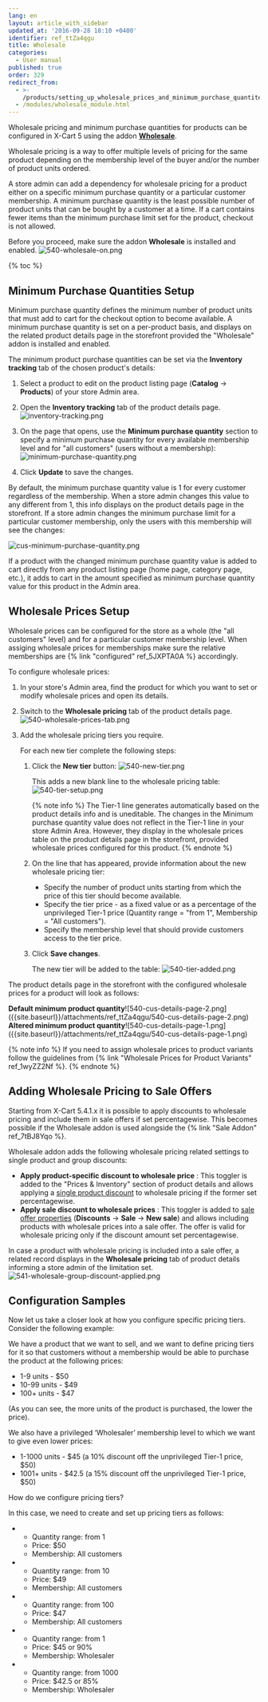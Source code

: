 ```yaml
---
lang: en
layout: article_with_sidebar
updated_at: '2016-09-28 18:10 +0400'
identifier: ref_ttZa4qgu
title: Wholesale
categories:
  - User manual
published: true
order: 329
redirect_from:
  - >-
    /products/setting_up_wholesale_prices_and_minimum_purchase_quantites_for_different_membership_levels.html
  - /modules/wholesale_module.html
---
```

Wholesale pricing and minimum purchase quantities for products can be configured in X-Cart 5 using the addon **[Wholesale](https://market.x-cart.com/addons/wholesale.html)**.

Wholesale pricing is a way to offer multiple levels of pricing for the same product depending on the membership level of the buyer and/or the number of product units ordered.

A store admin can add a dependency for wholesale pricing for a product either on a specific minimum purchase quantity or a particular customer membership. A minimum purchase quantity is the least possible number of product units that can be bought by a customer at a time. If a cart contains fewer items than the minimum purchase limit set for the product, checkout is not allowed.

Before you proceed, make sure the addon **Wholesale** is installed and enabled.
![540-wholesale-on.png]({{site.baseurl}}/attachments/ref_ttZa4qgu/540-wholesale-on.png)

{% toc %}

## Minimum Purchase Quantities Setup

Minimum purchase quantity defines the minimum number of product units that must add to cart for the checkout option to become available. A minimum purchase quantity is set on a per-product basis, and displays on the related product details page in the storefront provided the "Wholesale" addon is installed and enabled. 

The minimum product purchase quantities can be set via the **Inventory tracking** tab of the chosen product's details:

1.  Select a product to edit on the product listing page (**Catalog** -> **Products**) of your store Admin area.

2.  Open the **Inventory tracking** tab of the product details page.
    ![inventory-tracking.png]({{site.baseurl}}/attachments/ref_ttZa4qgu/inventory-tracking.png)

3.  On the page that opens, use the **Minimum purchase quantity** section to specify a minimum purchase quantity for every available membership level and for "all customers" (users without a membership):
    ![minimum-purchase-quantity.png]({{site.baseurl}}/attachments/ref_ttZa4qgu/minimum-purchase-quantity.png)
    
3.  Click **Update** to save the changes.

By default, the minimum purchase quantity value is 1 for every customer regardless of the membership. When a store admin changes this value to any different from 1, this info displays on the product details page in the storefront. If a store admin changes the minimum purchase limit for a particular customer membership, only the users with this membership will see the changes:

![cus-minimum-purchase-quantity.png]({{site.baseurl}}/attachments/ref_ttZa4qgu/cus-minimum-purchase-quantity.png)

If a product with the changed minimum purchase quantity value is added to cart directly from any product listing page (home page, category page, etc.), it adds to cart in the amount specified as minimum purchase quantity value for this product in the Admin area. 

## Wholesale Prices Setup

Wholesale prices can be configured for the store as a whole (the "all customers" level) and for a particular customer membership level. When assiging wholesale prices for memberships make sure the relative memberships are {% link "configured" ref_5JXPTA0A %} accordingly. 

To configure wholesale prices:

1.  In your store's Admin area, find the product for which you want to set or modify wholesale prices and open its details.

2.  Switch to the **Wholesale pricing** tab of the product details page. 
    ![540-wholesale-prices-tab.png]({{site.baseurl}}/attachments/ref_ttZa4qgu/540-wholesale-prices-tab.png)

3.  Add the wholesale pricing tiers you require. 
    
    For each new tier complete the following steps:
    1.  Click the **New tier** button:
        ![540-new-tier.png]({{site.baseurl}}/attachments/ref_ttZa4qgu/540-new-tier.png)

        This adds a new blank line to the wholesale pricing table:
        ![540-tier-setup.png]({{site.baseurl}}/attachments/ref_ttZa4qgu/540-tier-setup.png)
        
        {% note info %}
        The Tier-1 line generates automatically based on the product details info and is uneditable. The changes in the Minimum purchase quantity value does not reflect in the Tier-1 line in your store Admin Area. However, they display in the wholesale prices table on the product details page in the storefront, provided wholesale prices configured for this product.
        {% endnote %}

    2.  On the line that has appeared, provide information about the new wholesale pricing tier:
        * Specify the number of product units starting from which the price of this tier should become available.
        * Specify the tier price - as a fixed value or as a percentage of the unprivileged Tier-1 price (Quantity range = "from 1", Membership = "All customers").
        * Specify the membership level that should provide customers access to the tier price.
    3.  Click **Save changes**. 

        The new tier will be added to the table:
        ![540-tier-added.png]({{site.baseurl}}/attachments/ref_ttZa4qgu/540-tier-added.png)

The product details page in the storefront with the configured wholesale prices for a product will look as follows:
<div class="ui stackable two column grid">
  <div class="column" markdown="span"><b>Default minimum product quantity</b>![540-cus-details-page-2.png]({{site.baseurl}}/attachments/ref_ttZa4qgu/540-cus-details-page-2.png)</div>
  <div class="column" markdown="span"><b>Altered minimum product quantity</b>![540-cus-details-page-1.png]({{site.baseurl}}/attachments/ref_ttZa4qgu/540-cus-details-page-1.png)</div>
</div>

{% note info %}
If you need to assign wholesale prices to product variants follow the guidelines from {% link "Wholesale Prices for Product Variants" ref_1wyZZ2Nf %}.
{% endnote %}

## Adding Wholesale Pricing to Sale Offers 

Starting from X-Cart 5.4.1.x it is possible to apply discounts to wholesale pricing and include them in sale offers if set percentagewise. This becomes possible if the Wholesale addon is used alongside the {% link "Sale Addon" ref_7tBJ8Yqo %}.

Wholesale addon adds the following wholesale pricing related settings to single product and group discounts:
* **Apply product-specific discount to wholesale price** : This toggler is added to the "Prices & Inventory" section of product details and allows applying a [single product discount](https://kb.x-cart.com/modules/sale/new.html#setting-sale-price-for-single-products "Wholesale") to wholesale pricing if the former set percentagewise.
* **Apply sale discount to wholesale prices** : This toggler is added to [sale offer properties](https://kb.x-cart.com/modules/sale/new.html#creating-a-sale-offer "Wholesale") (**Discounts** -> **Sale** -> **New sale**) and allows including products with wholesale prices into a sale offer. The offer is valid for wholesale pricing only if the discount amount set percentagewise. 

In case a product with wholesale pricing is included into a sale offer, a related record displays in the **Wholesale pricing** tab of product details informing a store admin of the limitation set. 
![541-wholesale-group-discount-applied.png]({{site.baseurl}}/attachments/ref_ttZa4qgu/541-wholesale-group-discount-applied.png)

        
## Configuration Samples 

Now let us take a closer look at how you configure specific pricing tiers. Consider the following example:

We have a product that we want to sell, and we want to define pricing tiers for it so that customers without a membership would be able to purchase the product at the following prices:

   * 1-9 units - $50
   * 10-99 units - $49
   * 100+ units - $47

(As you can see, the more units of the product is purchased, the lower the price).

We also have a privileged ‘Wholesaler’ membership level to which we want to give even lower prices:

   * 1-1000 units - $45 (a 10% discount off the unprivileged Tier-1 price, $50)
   * 1001+ units - $42.5 (a 15% discount off the unprivileged Tier-1 price, $50)

How do we configure pricing tiers?

In this case, we need to create and set up pricing tiers as follows:

*   *   Quantity range: from 1
    *   Price: $50
    *   Membership: All customers
       
       
*   *   Quantity range: from 10
    *  Price: $49
    *  Membership: All customers
       
       
*   *  Quantity range: from 100
    *  Price: $47
    *  Membership: All customers
       
       
*   *  Quantity range: from 1
    *  Price: $45 or 90%
    *  Membership: Wholesaler
       
       
*   *  Quantity range: from 1000
    *  Price: $42.5 or 85%
    *  Membership: Wholesaler
